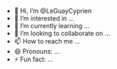 - 👋 Hi, I’m @LeGuayCyprien
- 👀 I’m interested in ...
- 🌱 I’m currently learning ...
- 💞️ I’m looking to collaborate on ...
- 📫 How to reach me ...
- 😄 Pronouns: ...
- ⚡ Fun fact: ...

<!---
LeGuayCyprien/LeGuayCyprien is a ✨ special ✨ repository because its `README.md` (this file) appears on your GitHub profile.
You can click the Preview link to take a look at your changes.
--->
